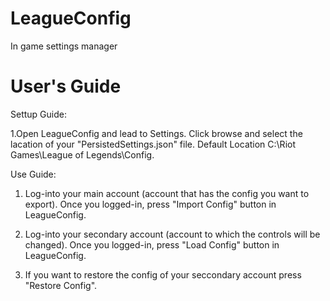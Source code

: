 # LeagueConfig
In game settings manager

# User's Guide

Settup Guide: 

  1.Open LeagueConfig and lead to Settings. Click browse and select the lacation of your "PersistedSettings.json" file. Default Location C:\Riot Games\League of Legends\Config.
 
 
Use Guide:
  1. Log-into your main account (account that has the config you want to export). Once you logged-in, press "Import Config" button in LeagueConfig.
  
  2. Log-into your secondary account (account to which the controls will be changed). Once you logged-in, press "Load Config" button in LeagueConfig.  
  
 3. If you want to restore the config of your seccondary account press "Restore Config".
